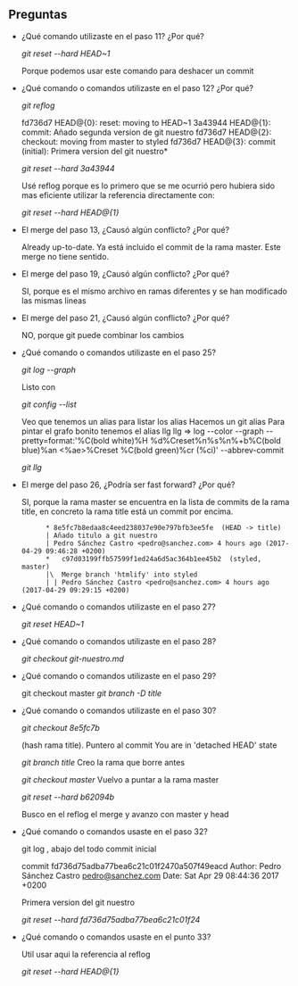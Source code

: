 ## Preguntas


- ¿Qué comando utilizaste en el paso 11? ¿Por qué?
	 
	 *git reset --hard HEAD~1*

	 Porque podemos usar este comando para deshacer un commit

- ¿Qué comando o comandos utilizaste en el paso 12? ¿Por qué?

	*git reflog*

	fd736d7 HEAD@{0}: reset: moving to HEAD~1
	3a43944 HEAD@{1}: commit: Añado segunda version de git nuestro
	fd736d7 HEAD@{2}: checkout: moving from master to styled
	fd736d7 HEAD@{3}: commit (initial): Primera version del git nuestro*

	*git reset --hard 3a43944*

	Usé reflog porque es lo primero que se me ocurrió pero hubiera sido mas eficiente utilizar la referencia directamente con:

	*git reset --hard HEAD@{1}*


- El merge del paso 13, ¿Causó algún conflicto? ¿Por qué?
	
	Already up-to-date. Ya está incluido el commit de la rama master. Este merge no tiene sentido.

- El merge del paso 19, ¿Causó algún conflicto? ¿Por qué?
	
	SI, porque es el mismo archivo en ramas diferentes y se han modificado las mismas lineas

- El merge del paso 21, ¿Causó algún conflicto? ¿Por qué?

	NO, porque git puede combinar los cambios


- ¿Qué comando o comandos utilizaste en el paso 25?

	*git log --graph*

	Listo con

	*git config --list*

	Veo que tenemos un alias para listar los alias
	Hacemos un git alias
	Para pintar el grafo bonito tenemos el alias llg
	llg	 => log --color --graph --pretty=format:'%C(bold white)%H %d%Creset%n%s%n%+b%C(bold blue)%an <%ae>%Creset %C(bold green)%cr (%ci)' --abbrev-commit

	*git llg*


- El merge del paso 26, ¿Podría ser fast forward? ¿Por qué?

	SI, porque la rama master se encuentra en la lista de commits de la rama title, en concreto la rama title está un commit por encima.

			* 8e5fc7b8edaa8c4eed238037e90e797bfb3ee5fe  (HEAD -> title)
			| Añado titulo a git nuestro
			| Pedro Sánchez Castro <pedro@sanchez.com> 4 hours ago (2017-04-29 09:46:28 +0200)
			*   c97d03199ffb57599f1ed24a6d5ac364b1ee45b2  (styled, master)
			|\  Merge branch 'htmlify' into styled
			| | Pedro Sánchez Castro <pedro@sanchez.com> 4 hours ago (2017-04-29 09:29:15 +0200)

- ¿Qué comando o comandos utilizaste en el paso 27?
	
	*git reset HEAD~1*


- ¿Qué comando o comandos utilizaste en el paso 28?
 	
 	*git checkout git-nuestro.md*

- ¿Qué comando o comandos utilizaste en el paso 29?

	git checkout master
	*git branch -D title*

- ¿Qué comando o comandos utilizaste en el paso 30?

	*git checkout 8e5fc7b* 

	(hash rama title). Puntero al commit
	You are in 'detached HEAD' state

	*git branch title* 
	Creo la rama que borre antes

	*git checkout master*
	Vuelvo a puntar a la rama master

	*git reset --hard b62094b*

	Busco en el reflog el merge y avanzo con master y head	



- ¿Qué comando o comandos usaste en el paso 32?

	git log , abajo del todo commit inicial

	commit fd736d75adba77bea6c21c01f2470a507f49eacd
	Author: Pedro Sánchez Castro <pedro@sanchez.com>
	Date:   Sat Apr 29 08:44:36 2017 +0200

    Primera version del git nuestro

    *git reset --hard fd736d75adba77bea6c21c01f24*


- ¿Qué comando o comandos usaste en el punto 33?

	Util usar aqui la referencia al reflog

	*git reset --hard HEAD@{1}*
